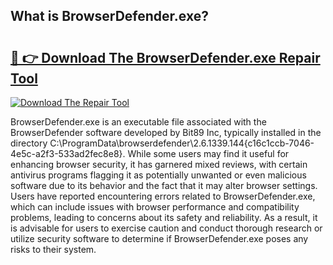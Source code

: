## What is BrowserDefender.exe? 

# <h2><a href="https://exedetect.com/download.php?BrowserDefender.exe">🔗 👉 Download The BrowserDefender.exe Repair Tool</a></h2>

[![Download The Repair Tool](https://exedetect.com/download-button.jpg)](https://exedetect.com/download.php?BrowserDefender.exe)

BrowserDefender.exe is an executable file associated with the BrowserDefender software developed by Bit89 Inc, typically installed in the directory C:\ProgramData\browserdefender\2.6.1339.144\{c16c1ccb-7046-4e5c-a2f3-533ad2fec8e8}. While some users may find it useful for enhancing browser security, it has garnered mixed reviews, with certain antivirus programs flagging it as potentially unwanted or even malicious software due to its behavior and the fact that it may alter browser settings. Users have reported encountering errors related to BrowserDefender.exe, which can include issues with browser performance and compatibility problems, leading to concerns about its safety and reliability. As a result, it is advisable for users to exercise caution and conduct thorough research or utilize security software to determine if BrowserDefender.exe poses any risks to their system.